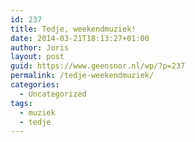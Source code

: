 ```yaml
---
id: 237
title: Tedje, weekendmuziek!
date: 2014-03-21T18:13:27+01:00
author: Joris
layout: post
guid: https://www.geensnor.nl/wp/?p=237
permalink: /tedje-weekendmuziek/
categories:
  - Uncategorized
tags:
  - muziek
  - tedje
---
```


